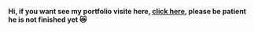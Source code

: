 <strong>Hi, if you want see my portfolio visite here, <a href="https://riki.rf.gd/" target="_blank" rel="noopener">click here</a>, please be patient he is not finished yet 😿</strong>

